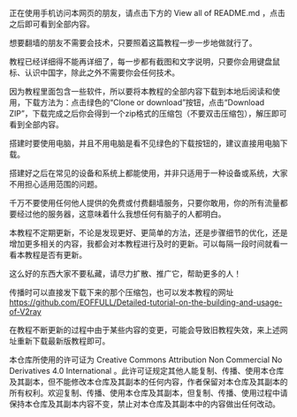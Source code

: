 正在使用手机访问本网页的朋友，请点击下方的 View all of README.md ，点击之后即可看到全部内容。

想要翻墙的朋友不需要会技术，只要照着这篇教程一步一步地做就行了。

教程已经详细得不能再详细了，每一步都有截图和文字说明，只要你会用键盘鼠标、认识中国字，除此之外不需要你会任何技术。

因为教程里面包含一些软件，所以要将本教程的全部内容下载到本地后阅读和使用，下载方法为：点击绿色的“Clone or download”按钮，点击“Download ZIP”，下载完成之后你会得到一个zip格式的压缩包（不要双击压缩包），解压即可看到全部内容。

搭建时要使用电脑，并且不用电脑是看不见绿色的下载按钮的，建议直接用电脑下载。

搭建好之后在常见的设备和系统上都能使用，并非只适用于一种设备或系统，大家不用担心适用范围的问题。

千万不要使用任何他人提供的免费或付费翻墙服务，只要你敢用，你的所有流量都要经过他的服务器，这意味着什么我想任何有脑子的人都明白。

本教程不定期更新，不论是发现更好、更简单的方法，还是步骤细节的优化，还是增加更多相关的内容，我都会对本教程进行及时的更新。可以每隔一段时间就看一看本教程是否有更新。

这么好的东西大家不要私藏，请尽力扩散、推广它，帮助更多的人！

传播时可以直接发下载下来的那个压缩包，也可以发本教程的网址  https://github.com/EOFFULL/Detailed-tutorial-on-the-building-and-usage-of-V2ray

在教程不断更新的过程中由于某些内容的变更，可能会导致旧教程失效，来上述网址重新下载最新版教程即可。

本仓库所使用的许可证为 Creative Commons Attribution Non Commercial No Derivatives 4.0 International 。此许可证规定其他人能复制、传播、使用本仓库及其副本，但不能修改本仓库及其副本的任何内容，作者保留对本仓库及其副本的所有权利。欢迎复制、传播、使用本仓库及其副本，但复制、传播、使用过程中请保持本仓库及其副本内容不变，禁止对本仓库及其副本中的内容做出任何改动。

